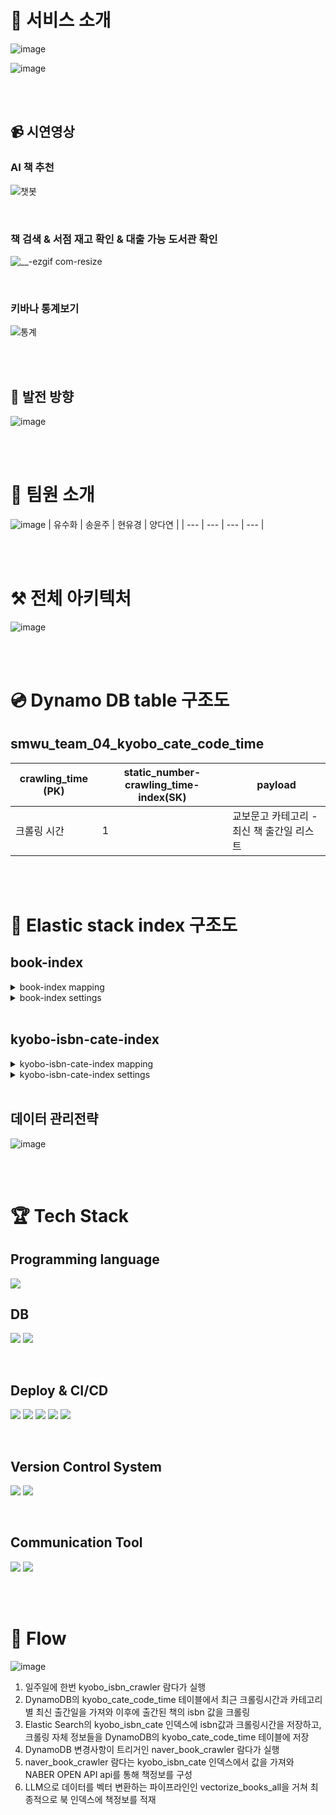 # 📖 서비스 소개

![image](https://github.com/COFFEE-BARA/crawler-kyobo-isbn/assets/65851554/aeecb4be-6f02-4bfd-a6e5-88df1ef87c8a)

![image](https://github.com/COFFEE-BARA/crawler-kyobo-isbn/assets/65851554/9ad000e0-5c95-4799-9582-2c49ecd5232b)


<br/>
<br/>


## 📹 시연영상
### AI 책 추천

![챗봇](https://github.com/COFFEE-BARA/crawler-kyobo-isbn/assets/65851554/a28f0cca-ae1f-46b9-a087-6ea18216bd9d)


<br/>


### 책 검색 & 서점 재고 확인 & 대출 가능 도서관 확인

![__-ezgif com-resize](https://github.com/COFFEE-BARA/crawler-kyobo-isbn/assets/65851554/699d09a6-8691-4ca0-bab5-575340a3c34d)


<br/>


### 키바나 통계보기

![통계](https://github.com/COFFEE-BARA/crawler-kyobo-isbn/assets/65851554/d4ac2392-57ff-406f-b03e-334c932d56ce)


<br/>
<br/>


## 📡 발전 방향

![image](https://github.com/COFFEE-BARA/crawler-kyobo-isbn/assets/65851554/d18f754c-773d-43b9-b961-7931703aaeb8)


<br/>
<br/>


# 👥 팀원 소개

![image](https://github.com/COFFEE-BARA/crawler-kyobo-isbn/assets/65851554/62566ebc-48e5-4aed-90f4-fe5f406ca66c)
| 유수화 | 송윤주 | 현유경 | 양다연 |
| --- | --- | --- |  --- |


<br/>
<br/>


# ⚒️ 전체 아키텍처

![image](https://github.com/COFFEE-BARA/crawler-kyobo-isbn/assets/65851554/04a7f4e8-2c00-4084-88e2-e7ffd273187a)


<br/>
<br/>


# 💿 Dynamo DB table 구조도

## smwu_team_04_kyobo_cate_code_time

| crawling_time (PK) | static_number-crawling_time-index(SK) | payload |
| --- | --- | --- |
| 크롤링 시간 | 1 | 교보문고 카테고리 - 최신 책 출간일 리스트 |



<br/>
<br/>

# 🍭 Elastic stack index 구조도

## book-index

<details>
<summary>book-index mapping</summary>
<div markdown="1">

```
// book-index mapping

{
  "mappings": {
    "properties": {
      "Author": {
        "type": "text",
        "fields": {
          "keyword": {
            "type": "text",
            "analyzer": "author_analyzer"
          },
          "partial": {
            "type": "text",
            "analyzer": "edge_ngram_analyzer"
          }
        }
      },
      "DetailCategory": {
        "type": "keyword"
      },
      "ISBN": {
        "type": "keyword"
      },
      "ImageURL": {
        "type": "keyword"
      },
      "IndexContent": {
        "type": "text"
      },
      "Introduction": {
        "type": "text"
      },
      "MiddleCategory": {
        "type": "keyword"
      },
      "Price": {
        "type": "integer"
      },
      "PubDate": {
        "type": "date",
        "format": "yyyy-MM-dd"
      },
      "Publisher": {
        "type": "keyword"
      },
      "PublisherReview": {
        "type": "text"
      },
      "PurchaseURL": {
        "type": "keyword"
      },
      "Search": {
        "type": "text"
      },
      "Title": {
        "type": "text",
        "analyzer": "title_analyzer"
      },
      "Vector": {
        "type": "dense_vector",
        "dims": 768,
        "index": true,
        "similarity": "cosine"
      },
      "document": {
        "type": "object"
      },
      "id": {
        "type": "text",
        "fields": {
          "keyword": {
            "type": "keyword",
            "ignore_above": 256
          }
        }
      },
      "index": {
        "type": "text",
        "fields": {
          "keyword": {
            "type": "keyword",
            "ignore_above": 256
          }
        }
      },
      "pipeline": {
        "type": "text",
        "fields": {
          "keyword": {
            "type": "keyword",
            "ignore_above": 256
          }
        }
      }
    }
  }
}
```

</div>
</details>


<details>
<summary> book-index settings </summary>
<div markdown="1">

```
//book -index settings
{
  "settings": {
    "index": {
      "routing": {
        "allocation": {
          "include": {
            "_tier_preference": "data_content"
          }
        }
      },
      "number_of_shards": "1",
      "provided_name": "book-index",
      "creation_date": "1708182319595",
      "analysis": {
        "filter": {
          "lowercase_filter": {
            "type": "lowercase"
          },
          "edge_ngram_filter": {
            "type": "edge_ngram",
            "min_gram": "1",
            "max_gram": "10"
          }
        },
        "analyzer": {
          "edge_ngram_analyzer": {
            "filter": [
              "edge_ngram_filter",
              "lowercase_filter"
            ],
            "type": "custom",
            "tokenizer": "nori_tokenizer_mine"
          },
          "author_analyzer": {
            "filter": [
              "lowercase_filter"
            ],
            "type": "custom",
            "tokenizer": "keyword"
          },
          "title_analyzer": {
            "filter": [
              "nori_readingform",
              "lowercase_filter",
              "nori_part_of_speech"
            ],
            "type": "custom",
            "tokenizer": "nori_tokenizer_mine"
          }
        },
        "tokenizer": {
          "nori_tokenizer_mine": {
            "type": "nori_tokenizer",
            "decompound_mode": "mixed"
          }
        }
      },
      "number_of_replicas": "2",
      "uuid": "okUbOg_pTJKVG2WO7e3rYQ",
      "version": {
        "created": "8500003"
      }
    }
  },
  "defaults": {
    "index": {
      "flush_after_merge": "512mb",
      "time_series": {
        "end_time": "9999-12-31T23:59:59.999Z",
        "start_time": "-9999-01-01T00:00:00Z",
        "es87tsdb_codec": {
          "enabled": "true"
        }
      },
      "final_pipeline": "_none",
      "max_inner_result_window": "100",
      "unassigned": {
        "node_left": {
          "delayed_timeout": "1m"
        }
      },
      "max_terms_count": "65536",
      "rollup": {
        "source": {
          "name": "",
          "uuid": ""
        }
      },
      "lifecycle": {
        "prefer_ilm": "true",
        "rollover_alias": "",
        "origination_date": "-1",
        "name": "",
        "parse_origination_date": "false",
        "step": {
          "wait_time_threshold": "12h"
        },
        "indexing_complete": "false"
      },
      "mode": "standard",
      "routing_partition_size": "1",
      "force_memory_term_dictionary": "false",
      "max_docvalue_fields_search": "100",
      "merge": {
        "scheduler": {
          "max_thread_count": "1",
          "auto_throttle": "true",
          "max_merge_count": "6"
        },
        "policy": {
          "merge_factor": "32",
          "floor_segment": "2mb",
          "max_merge_at_once_explicit": "30",
          "max_merge_at_once": "10",
          "max_merged_segment": "0b",
          "expunge_deletes_allowed": "10.0",
          "segments_per_tier": "10.0",
          "type": "UNSET",
          "deletes_pct_allowed": "20.0"
        }
      },
      "max_refresh_listeners": "1000",
      "max_regex_length": "1000",
      "load_fixed_bitset_filters_eagerly": "true",
      "number_of_routing_shards": "1",
      "write": {
        "wait_for_active_shards": "1"
      },
      "verified_before_close": "false",
      "mapping": {
        "coerce": "false",
        "nested_fields": {
          "limit": "50"
        },
        "depth": {
          "limit": "20"
        },
        "field_name_length": {
          "limit": "9223372036854775807"
        },
        "total_fields": {
          "limit": "1000"
        },
        "nested_objects": {
          "limit": "10000"
        },
        "ignore_malformed": "false",
        "dimension_fields": {
          "limit": "21"
        }
      },
      "source_only": "false",
      "soft_deletes": {
        "enabled": "true",
        "retention": {
          "operations": "0"
        },
        "retention_lease": {
          "period": "12h"
        }
      },
      "max_script_fields": "32",
      "query": {
        "default_field": [
          "*"
        ],
        "parse": {
          "allow_unmapped_fields": "true"
        }
      },
      "format": "0",
      "frozen": "false",
      "sort": {
        "missing": [],
        "mode": [],
        "field": [],
        "order": []
      },
      "priority": "1",
      "routing_path": [],
      "version": {
        "compatibility": "8500003"
      },
      "codec": "default",
      "max_rescore_window": "10000",
      "bloom_filter_for_id_field": {
        "enabled": "true"
      },
      "max_adjacency_matrix_filters": "100",
      "analyze": {
        "max_token_count": "10000"
      },
      "gc_deletes": "60s",
      "top_metrics_max_size": "10",
      "optimize_auto_generated_id": "true",
      "max_ngram_diff": "1",
      "hidden": "false",
      "translog": {
        "flush_threshold_age": "1m",
        "generation_threshold_size": "64mb",
        "flush_threshold_size": "10gb",
        "sync_interval": "5s",
        "retention": {
          "size": "-1",
          "age": "-1"
        },
        "durability": "REQUEST"
      },
      "auto_expand_replicas": "false",
      "fast_refresh": "false",
      "recovery": {
        "type": ""
      },
      "requests": {
        "cache": {
          "enable": "true"
        }
      },
      "data_path": "",
      "highlight": {
        "max_analyzed_offset": "1000000",
        "weight_matches_mode": {
          "enabled": "true"
        }
      },
      "look_back_time": "2h",
      "routing": {
        "rebalance": {
          "enable": "all"
        },
        "allocation": {
          "disk": {
            "watermark": {
              "ignore": "false"
            }
          },
          "enable": "all",
          "total_shards_per_node": "-1"
        }
      },
      "search": {
        "slowlog": {
          "level": "TRACE",
          "threshold": {
            "fetch": {
              "warn": "-1",
              "trace": "-1",
              "debug": "-1",
              "info": "-1"
            },
            "query": {
              "warn": "-1",
              "trace": "-1",
              "debug": "-1",
              "info": "-1"
            }
          }
        },
        "idle": {
          "after": "30s"
        },
        "throttled": "false"
      },
      "fielddata": {
        "cache": "node"
      },
      "look_ahead_time": "2h",
      "default_pipeline": "_none",
      "max_slices_per_scroll": "1024",
      "shard": {
        "check_on_startup": "false"
      },
      "xpack": {
        "watcher": {
          "template": {
            "version": ""
          }
        },
        "version": "",
        "ccr": {
          "following_index": "false"
        }
      },
      "percolator": {
        "map_unmapped_fields_as_text": "false"
      },
      "allocation": {
        "max_retries": "5",
        "existing_shards_allocator": "gateway_allocator"
      },
      "refresh_interval": "1s",
      "indexing": {
        "slowlog": {
          "reformat": "true",
          "threshold": {
            "index": {
              "warn": "-1",
              "trace": "-1",
              "debug": "-1",
              "info": "-1"
            }
          },
          "source": "1000",
          "level": "TRACE"
        }
      },
      "compound_format": "1gb",
      "blocks": {
        "metadata": "false",
        "read": "false",
        "read_only_allow_delete": "false",
        "read_only": "false",
        "write": "false"
      },
      "max_result_window": "10000",
      "store": {
        "stats_refresh_interval": "10s",
        "type": "",
        "fs": {
          "fs_lock": "native"
        },
        "preload": [],
        "snapshot": {
          "snapshot_name": "",
          "index_uuid": "",
          "cache": {
            "prewarm": {
              "enabled": "true"
            },
            "enabled": "true",
            "excluded_file_types": []
          },
          "repository_uuid": "",
          "uncached_chunk_size": "-1b",
          "delete_searchable_snapshot": "false",
          "index_name": "",
          "partial": "false",
          "blob_cache": {
            "metadata_files": {
              "max_length": "64kb"
            }
          },
          "repository_name": "",
          "snapshot_uuid": ""
        }
      },
      "queries": {
        "cache": {
          "enabled": "true"
        }
      },
      "shard_limit": {
        "group": "normal"
      },
      "warmer": {
        "enabled": "true"
      },
      "downsample": {
        "origin": {
          "name": "",
          "uuid": ""
        },
        "source": {
          "name": "",
          "uuid": ""
        },
        "status": "unknown"
      },
      "override_write_load_forecast": "0.0",
      "max_shingle_diff": "3",
      "query_string": {
        "lenient": "false"
      }
    }
  }
}
```


</div>
</details>



<br/>

## kyobo-isbn-cate-index


<details>
<summary> kyobo-isbn-cate-index mapping </summary>
<div markdown="1">

```
{
  "mappings": {
    "properties": {
      "category": {
        "type": "text",
        "fields": {
          "keyword": {
            "type": "keyword",
            "ignore_above": 256
          }
        }
      },
      "crawling_date": {
        "type": "date"
      },
      "isbn": {
        "type": "keyword"
      }
    }
  }
}
```

</div>
</details>



<details>
<summary> kyobo-isbn-cate-index settings </summary>
<div markdown="1">


```
//settings

{
  "settings": {
    "index": {
      "routing": {
        "allocation": {
          "include": {
            "_tier_preference": "data_content"
          }
        }
      },
      "number_of_shards": "1",
      "provided_name": "kyobo-isbn-cate",
      "creation_date": "1708331140142",
      "number_of_replicas": "1",
      "uuid": "K0hRLifnSR2HRUqM0H9w3w",
      "version": {
        "created": "8500003"
      }
    }
  },
  "defaults": {
    "index": {
      "flush_after_merge": "512mb",
      "time_series": {
        "end_time": "9999-12-31T23:59:59.999Z",
        "start_time": "-9999-01-01T00:00:00Z",
        "es87tsdb_codec": {
          "enabled": "true"
        }
      },
      "final_pipeline": "_none",
      "max_inner_result_window": "100",
      "unassigned": {
        "node_left": {
          "delayed_timeout": "1m"
        }
      },
      "max_terms_count": "65536",
      "rollup": {
        "source": {
          "name": "",
          "uuid": ""
        }
      },
      "lifecycle": {
        "prefer_ilm": "true",
        "rollover_alias": "",
        "origination_date": "-1",
        "name": "",
        "parse_origination_date": "false",
        "step": {
          "wait_time_threshold": "12h"
        },
        "indexing_complete": "false"
      },
      "mode": "standard",
      "routing_partition_size": "1",
      "force_memory_term_dictionary": "false",
      "max_docvalue_fields_search": "100",
      "merge": {
        "scheduler": {
          "max_thread_count": "1",
          "auto_throttle": "true",
          "max_merge_count": "6"
        },
        "policy": {
          "merge_factor": "32",
          "floor_segment": "2mb",
          "max_merge_at_once_explicit": "30",
          "max_merge_at_once": "10",
          "max_merged_segment": "0b",
          "expunge_deletes_allowed": "10.0",
          "segments_per_tier": "10.0",
          "type": "UNSET",
          "deletes_pct_allowed": "20.0"
        }
      },
      "max_refresh_listeners": "1000",
      "max_regex_length": "1000",
      "load_fixed_bitset_filters_eagerly": "true",
      "number_of_routing_shards": "1",
      "write": {
        "wait_for_active_shards": "1"
      },
      "verified_before_close": "false",
      "mapping": {
        "coerce": "false",
        "nested_fields": {
          "limit": "50"
        },
        "depth": {
          "limit": "20"
        },
        "field_name_length": {
          "limit": "9223372036854775807"
        },
        "total_fields": {
          "limit": "1000"
        },
        "nested_objects": {
          "limit": "10000"
        },
        "ignore_malformed": "false",
        "dimension_fields": {
          "limit": "21"
        }
      },
      "source_only": "false",
      "soft_deletes": {
        "enabled": "true",
        "retention": {
          "operations": "0"
        },
        "retention_lease": {
          "period": "12h"
        }
      },
      "max_script_fields": "32",
      "query": {
        "default_field": [
          "*"
        ],
        "parse": {
          "allow_unmapped_fields": "true"
        }
      },
      "format": "0",
      "frozen": "false",
      "sort": {
        "missing": [],
        "mode": [],
        "field": [],
        "order": []
      },
      "priority": "1",
      "routing_path": [],
      "version": {
        "compatibility": "8500003"
      },
      "codec": "default",
      "max_rescore_window": "10000",
      "bloom_filter_for_id_field": {
        "enabled": "true"
      },
      "max_adjacency_matrix_filters": "100",
      "analyze": {
        "max_token_count": "10000"
      },
      "gc_deletes": "60s",
      "top_metrics_max_size": "10",
      "optimize_auto_generated_id": "true",
      "max_ngram_diff": "1",
      "hidden": "false",
      "translog": {
        "flush_threshold_age": "1m",
        "generation_threshold_size": "64mb",
        "flush_threshold_size": "10gb",
        "sync_interval": "5s",
        "retention": {
          "size": "-1",
          "age": "-1"
        },
        "durability": "REQUEST"
      },
      "auto_expand_replicas": "false",
      "fast_refresh": "false",
      "recovery": {
        "type": ""
      },
      "requests": {
        "cache": {
          "enable": "true"
        }
      },
      "data_path": "",
      "highlight": {
        "max_analyzed_offset": "1000000",
        "weight_matches_mode": {
          "enabled": "true"
        }
      },
      "look_back_time": "2h",
      "routing": {
        "rebalance": {
          "enable": "all"
        },
        "allocation": {
          "disk": {
            "watermark": {
              "ignore": "false"
            }
          },
          "enable": "all",
          "total_shards_per_node": "-1"
        }
      },
      "search": {
        "slowlog": {
          "level": "TRACE",
          "threshold": {
            "fetch": {
              "warn": "-1",
              "trace": "-1",
              "debug": "-1",
              "info": "-1"
            },
            "query": {
              "warn": "-1",
              "trace": "-1",
              "debug": "-1",
              "info": "-1"
            }
          }
        },
        "idle": {
          "after": "30s"
        },
        "throttled": "false"
      },
      "fielddata": {
        "cache": "node"
      },
      "look_ahead_time": "2h",
      "default_pipeline": "_none",
      "max_slices_per_scroll": "1024",
      "shard": {
        "check_on_startup": "false"
      },
      "xpack": {
        "watcher": {
          "template": {
            "version": ""
          }
        },
        "version": "",
        "ccr": {
          "following_index": "false"
        }
      },
      "percolator": {
        "map_unmapped_fields_as_text": "false"
      },
      "allocation": {
        "max_retries": "5",
        "existing_shards_allocator": "gateway_allocator"
      },
      "refresh_interval": "1s",
      "indexing": {
        "slowlog": {
          "reformat": "true",
          "threshold": {
            "index": {
              "warn": "-1",
              "trace": "-1",
              "debug": "-1",
              "info": "-1"
            }
          },
          "source": "1000",
          "level": "TRACE"
        }
      },
      "compound_format": "1gb",
      "blocks": {
        "metadata": "false",
        "read": "false",
        "read_only_allow_delete": "false",
        "read_only": "false",
        "write": "false"
      },
      "max_result_window": "10000",
      "store": {
        "stats_refresh_interval": "10s",
        "type": "",
        "fs": {
          "fs_lock": "native"
        },
        "preload": [],
        "snapshot": {
          "snapshot_name": "",
          "index_uuid": "",
          "cache": {
            "prewarm": {
              "enabled": "true"
            },
            "enabled": "true",
            "excluded_file_types": []
          },
          "repository_uuid": "",
          "uncached_chunk_size": "-1b",
          "delete_searchable_snapshot": "false",
          "index_name": "",
          "partial": "false",
          "blob_cache": {
            "metadata_files": {
              "max_length": "64kb"
            }
          },
          "repository_name": "",
          "snapshot_uuid": ""
        }
      },
      "queries": {
        "cache": {
          "enabled": "true"
        }
      },
      "shard_limit": {
        "group": "normal"
      },
      "warmer": {
        "enabled": "true"
      },
      "downsample": {
        "origin": {
          "name": "",
          "uuid": ""
        },
        "source": {
          "name": "",
          "uuid": ""
        },
        "status": "unknown"
      },
      "override_write_load_forecast": "0.0",
      "max_shingle_diff": "3",
      "query_string": {
        "lenient": "false"
      }
    }
  }
}
```


</div>
</details>




<br/>

## 데이터 관리전략


![image](https://github.com/COFFEE-BARA/crawler-kyobo-isbn/assets/65851554/10c4db70-82ec-4219-a9cb-77a2fe11e69b)

<br/>
<br/>


# 🏆 Tech Stack


## Programming language
<img src="https://img.shields.io/badge/python-3776AB?style=for-the-badge&logo=python&logoColor=white"/>

<br/>

## DB

<img src="https://img.shields.io/badge/dynamoDB-4053D6?style=for-the-badge&logo=amazondynamodb&logoColor=white"> <img src="https://img.shields.io/badge/elastic-005571?style=for-the-badge&logo=elastic&logoColor=white">

<br/>

## Deploy & CI/CD
<img src="https://img.shields.io/badge/lambda-FF9900?style=for-the-badge&logo=awslambda&logoColor=white"/>  <img src="https://img.shields.io/badge/docker-2496ED?style=for-the-badge&logo=docker&logoColor=white"> <img src="https://img.shields.io/badge/ecr-FC4C02?style=for-the-badge&logo=ecr&logoColor=white"> <img src="https://img.shields.io/badge/codebuild-68A51C?style=for-the-badge&logo=codebuild&logoColor=white"> <img src="https://img.shields.io/badge/codepipeline-527FFF?style=for-the-badge&logo=codepipeline&logoColor=white"> 

<br/>

## Version Control System

<img src="https://img.shields.io/badge/github-181717?style=for-the-badge&logo=github&logoColor=white"> <img src="https://img.shields.io/badge/git-F05032?style=for-the-badge&logo=git&logoColor=white"> 

<br/>

## Communication Tool

<img src="https://img.shields.io/badge/slack-4A154B?style=for-the-badge&logo=slack&logoColor=white"> <img src="https://img.shields.io/badge/notion-000000?style=for-the-badge&logo=notion&logoColor=white">

<br/>
<br/>

# 🔗 Flow
![image](https://github.com/COFFEE-BARA/crawler-kyobo-isbn/assets/65851554/3414671f-3a73-481e-8d06-bc84881d9bb8)


1. 일주일에 한번 kyobo_isbn_crawler 람다가 실행
2. DynamoDB의 kyobo_cate_code_time 테이블에서 최근 크롤링시간과 카테고리별 최신 출간일을 가져와 이후에 출간된 책의 isbn 값을 크롤링
3. Elastic Search의 kyobo_isbn_cate 인덱스에 isbn값과 크롤링시간을 저장하고, 크롤링 자체 정보들을 DynamoDB의 kyobo_cate_code_time 테이블에 저장
4. DynamoDB 변경사항이 트리거인 naver_book_crawler 람다가 실행
5. naver_book_crawler 람다는 kyobo_isbn_cate 인덱스에서 값을 가져와 NABER OPEN API api를 통해 책정보를 구성
6. LLM으로 데이터를 벡터 변환하는 파이프라인인 vectorize_books_all을 거쳐 최종적으로 북 인덱스에 책정보를 적재
